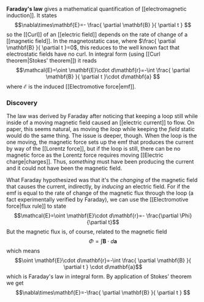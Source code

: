 **Faraday's law** gives a mathematical quantification of [[electromagnetic induction]]. It states
$$\nabla\times\mathbf{E}=- \frac{ \partial \mathbf{B} }{ \partial t } $$
so the [[Curl]] of an [[electric field]] depends on the rate of change of a [[magnetic field]]. In the magnetostatic case, where $\frac{ \partial \mathbf{B} }{ \partial t }=0$, this reduces to the well known fact that electrostatic fields have no curl. In integral form (using [[Curl theorem|Stokes' theorem]]) it reads
$$\mathcal{E}=\oint \mathbf{E}\cdot d\mathbf{r}=-\int \frac{ \partial \mathbf{B} }{ \partial t }\cdot d\mathbf{a} $$
where $\mathcal{E}$ is the induced [[Electromotive force|emf]].
### Discovery
The law was derived by Faraday after noticing that keeping a loop still while inside of a moving magnetic field caused an [[electric current]] to flow. On paper, this seems natural, as moving the *loop* while keeping the *field* static would do the same thing. The issue is deeper, though. When the loop is the one moving, the magnetic force sets up the emf that produces the current by way of the [[Lorentz force]], but if the loop is still, there can be no magnetic force as the Lorentz force requires moving [[Electric charge|charges]]. Thus, *something* must have been producing the current and it could not have been the magnetic field.

What Faraday hypothesized was that it's the *changing* of the magnetic field that causes the current, indirectly, by  *inducing* an electric field. For if the emf is equal to the rate of change of the magnetic flux through the loop (a fact experimentally verified by Faraday), we can use the [[Electromotive force|flux rule]] to state
$$\mathcal{E}=\oint \mathbf{E}\cdot d\mathbf{r}=- \frac{\partial \Phi}{\partial t}$$
But the magnetic flux is, of course, related to the magnetic field
$$\Phi=\int \mathbf{B}\cdot d\mathbf{a}$$
which means
$$\oint \mathbf{E}\cdot d\mathbf{r}=-\int \frac{ \partial \mathbf{B} }{ \partial t } \cdot d\mathbf{a}$$
which is Faraday's law in integral form. By application of Stokes' theorem we get
$$\nabla\times\mathbf{E}=-\frac{ \partial \mathbf{B} }{ \partial t } $$
